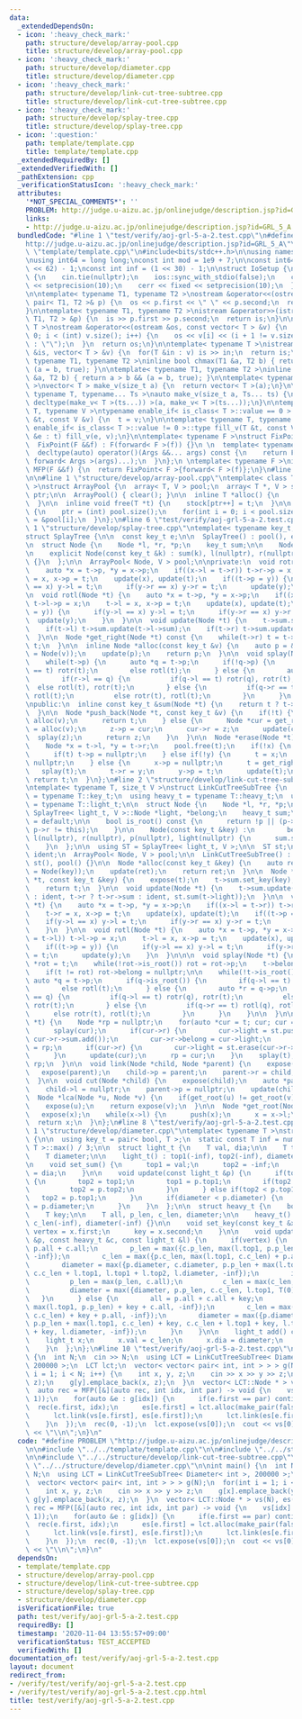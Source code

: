 ```yaml
---
data:
  _extendedDependsOn:
  - icon: ':heavy_check_mark:'
    path: structure/develop/array-pool.cpp
    title: structure/develop/array-pool.cpp
  - icon: ':heavy_check_mark:'
    path: structure/develop/diameter.cpp
    title: structure/develop/diameter.cpp
  - icon: ':heavy_check_mark:'
    path: structure/develop/link-cut-tree-subtree.cpp
    title: structure/develop/link-cut-tree-subtree.cpp
  - icon: ':heavy_check_mark:'
    path: structure/develop/splay-tree.cpp
    title: structure/develop/splay-tree.cpp
  - icon: ':question:'
    path: template/template.cpp
    title: template/template.cpp
  _extendedRequiredBy: []
  _extendedVerifiedWith: []
  _pathExtension: cpp
  _verificationStatusIcon: ':heavy_check_mark:'
  attributes:
    '*NOT_SPECIAL_COMMENTS*': ''
    PROBLEM: http://judge.u-aizu.ac.jp/onlinejudge/description.jsp?id=GRL_5_A
    links:
    - http://judge.u-aizu.ac.jp/onlinejudge/description.jsp?id=GRL_5_A
  bundledCode: "#line 1 \"test/verify/aoj-grl-5-a-2.test.cpp\"\n#define PROBLEM \"\
    http://judge.u-aizu.ac.jp/onlinejudge/description.jsp?id=GRL_5_A\"\n\n#line 1\
    \ \"template/template.cpp\"\n#include<bits/stdc++.h>\n\nusing namespace std;\n\
    \nusing int64 = long long;\nconst int mod = 1e9 + 7;\n\nconst int64 infll = (1LL\
    \ << 62) - 1;\nconst int inf = (1 << 30) - 1;\n\nstruct IoSetup {\n  IoSetup()\
    \ {\n    cin.tie(nullptr);\n    ios::sync_with_stdio(false);\n    cout << fixed\
    \ << setprecision(10);\n    cerr << fixed << setprecision(10);\n  }\n} iosetup;\n\
    \n\ntemplate< typename T1, typename T2 >\nostream &operator<<(ostream &os, const\
    \ pair< T1, T2 >& p) {\n  os << p.first << \" \" << p.second;\n  return os;\n\
    }\n\ntemplate< typename T1, typename T2 >\nistream &operator>>(istream &is, pair<\
    \ T1, T2 > &p) {\n  is >> p.first >> p.second;\n  return is;\n}\n\ntemplate< typename\
    \ T >\nostream &operator<<(ostream &os, const vector< T > &v) {\n  for(int i =\
    \ 0; i < (int) v.size(); i++) {\n    os << v[i] << (i + 1 != v.size() ? \" \"\
    \ : \"\");\n  }\n  return os;\n}\n\ntemplate< typename T >\nistream &operator>>(istream\
    \ &is, vector< T > &v) {\n  for(T &in : v) is >> in;\n  return is;\n}\n\ntemplate<\
    \ typename T1, typename T2 >\ninline bool chmax(T1 &a, T2 b) { return a < b &&\
    \ (a = b, true); }\n\ntemplate< typename T1, typename T2 >\ninline bool chmin(T1\
    \ &a, T2 b) { return a > b && (a = b, true); }\n\ntemplate< typename T = int64\
    \ >\nvector< T > make_v(size_t a) {\n  return vector< T >(a);\n}\n\ntemplate<\
    \ typename T, typename... Ts >\nauto make_v(size_t a, Ts... ts) {\n  return vector<\
    \ decltype(make_v< T >(ts...)) >(a, make_v< T >(ts...));\n}\n\ntemplate< typename\
    \ T, typename V >\ntypename enable_if< is_class< T >::value == 0 >::type fill_v(T\
    \ &t, const V &v) {\n  t = v;\n}\n\ntemplate< typename T, typename V >\ntypename\
    \ enable_if< is_class< T >::value != 0 >::type fill_v(T &t, const V &v) {\n  for(auto\
    \ &e : t) fill_v(e, v);\n}\n\ntemplate< typename F >\nstruct FixPoint : F {\n\
    \  FixPoint(F &&f) : F(forward< F >(f)) {}\n \n  template< typename... Args >\n\
    \  decltype(auto) operator()(Args &&... args) const {\n    return F::operator()(*this,\
    \ forward< Args >(args)...);\n  }\n};\n \ntemplate< typename F >\ninline decltype(auto)\
    \ MFP(F &&f) {\n  return FixPoint< F >{forward< F >(f)};\n}\n#line 4 \"test/verify/aoj-grl-5-a-2.test.cpp\"\
    \n\n#line 1 \"structure/develop/array-pool.cpp\"\ntemplate< class T, size_t V\
    \ >\nstruct ArrayPool {\n  array< T, V > pool;\n  array< T *, V > stock;\n  int\
    \ ptr;\n\n  ArrayPool() { clear(); }\n\n  inline T *alloc() {\n    return stock[--ptr];\n\
    \  }\n\n  inline void free(T *t) {\n    stock[ptr++] = t;\n  }\n\n  void clear()\
    \ {\n    ptr = (int) pool.size();\n    for(int i = 0; i < pool.size(); i++) stock[i]\
    \ = &pool[i];\n  }\n};\n#line 6 \"test/verify/aoj-grl-5-a-2.test.cpp\"\n\n#line\
    \ 1 \"structure/develop/splay-tree.cpp\"\ntemplate< typename key_t, size_t V >\n\
    struct SplayTree {\n\n  const key_t e;\n\n  SplayTree() : pool(), e(key_t()) {}\n\
    \n  struct Node {\n    Node *l, *r, *p;\n    key_t sum;\n\n    Node() = default;\n\
    \n    explicit Node(const key_t &k) : sum(k), l(nullptr), r(nullptr), p(nullptr)\
    \ {}\n  };\n\n  ArrayPool< Node, V > pool;\n\nprivate:\n  void rotr(Node *t) {\n\
    \    auto *x = t->p, *y = x->p;\n    if((x->l = t->r)) t->r->p = x;\n    t->r\
    \ = x, x->p = t;\n    update(x), update(t);\n    if((t->p = y)) {\n      if(y->l\
    \ == x) y->l = t;\n      if(y->r == x) y->r = t;\n      update(y);\n    }\n  }\n\
    \n  void rotl(Node *t) {\n    auto *x = t->p, *y = x->p;\n    if((x->r = t->l))\
    \ t->l->p = x;\n    t->l = x, x->p = t;\n    update(x), update(t);\n    if((t->p\
    \ = y)) {\n      if(y->l == x) y->l = t;\n      if(y->r == x) y->r = t;\n    \
    \  update(y);\n    }\n  }\n\n  void update(Node *t) {\n    t->sum.set_sum();\n\
    \    if(t->l) t->sum.update(t->l->sum);\n    if(t->r) t->sum.update(t->r->sum);\n\
    \  }\n\n  Node *get_right(Node *t) const {\n    while(t->r) t = t->r;\n    return\
    \ t;\n  }\n\n  inline Node *alloc(const key_t &v) {\n    auto p = &(*pool.alloc()\
    \ = Node(v));\n    update(p);\n    return p;\n  }\n\n  void splay(Node *t) {\n\
    \    while(t->p) {\n      auto *q = t->p;\n      if(!q->p) {\n        if(q->l\
    \ == t) rotr(t);\n        else rotl(t);\n      } else {\n        auto *r = q->p;\n\
    \        if(r->l == q) {\n          if(q->l == t) rotr(q), rotr(t);\n        \
    \  else rotl(t), rotr(t);\n        } else {\n          if(q->r == t) rotl(q),\
    \ rotl(t);\n          else rotr(t), rotl(t);\n        }\n      }\n    }\n  }\n\
    \npublic:\n  inline const key_t &sum(Node *t) {\n    return t ? t->sum : e;\n\
    \  }\n\n  Node *push_back(Node *t, const key_t &v) {\n    if(!t) {\n      t =\
    \ alloc(v);\n      return t;\n    } else {\n      Node *cur = get_right(t), *z\
    \ = alloc(v);\n      z->p = cur;\n      cur->r = z;\n      update(cur);\n    \
    \  splay(z);\n      return z;\n    }\n  }\n\n  Node *erase(Node *t) {\n    splay(t);\n\
    \    Node *x = t->l, *y = t->r;\n    pool.free(t);\n    if(!x) {\n      t = y;\n\
    \      if(t) t->p = nullptr;\n    } else if(!y) {\n      t = x;\n      t->p =\
    \ nullptr;\n    } else {\n      x->p = nullptr;\n      t = get_right(x);\n   \
    \   splay(t);\n      t->r = y;\n      y->p = t;\n      update(t);\n    }\n   \
    \ return t;\n  }\n};\n#line 2 \"structure/develop/link-cut-tree-subtree.cpp\"\n\
    \ntemplate< typename T, size_t V >\nstruct LinkCutTreeSubTree {\n  using key_t\
    \ = typename T::key_t;\n  using heavy_t = typename T::heavy_t;\n  using light_t\
    \ = typename T::light_t;\n\n  struct Node {\n    Node *l, *r, *p;\n\n    typename\
    \ SplayTree< light_t, V >::Node *light, *belong;\n    heavy_t sum;\n\n    Node()\
    \ = default;\n\n    bool is_root() const {\n      return !p || (p->l != this &&\
    \ p->r != this);\n    }\n\n    Node(const key_t &key) :\n        belong(nullptr),\
    \ l(nullptr), r(nullptr), p(nullptr), light(nullptr) {\n      sum.set_key(key);\n\
    \    }\n  };\n\n  using ST = SplayTree< light_t, V >;\n\n  ST st;\n  const heavy_t\
    \ ident;\n  ArrayPool< Node, V > pool;\n\n  LinkCutTreeSubTree() : ident(heavy_t()),\
    \ st(), pool() {}\n\n  Node *alloc(const key_t &key) {\n    auto ret = &(*pool.alloc()\
    \ = Node(key));\n    update(ret);\n    return ret;\n  }\n\n  Node *set_key(Node\
    \ *t, const key_t &key) {\n    expose(t);\n    t->sum.set_key(key);\n    update(t);\n\
    \    return t;\n  }\n\n  void update(Node *t) {\n    t->sum.update(t->l ? t->l->sum\
    \ : ident, t->r ? t->r->sum : ident, st.sum(t->light));\n  }\n\n  void rotr(Node\
    \ *t) {\n    auto *x = t->p, *y = x->p;\n    if((x->l = t->r)) t->r->p = x;\n\
    \    t->r = x, x->p = t;\n    update(x), update(t);\n    if((t->p = y)) {\n  \
    \    if(y->l == x) y->l = t;\n      if(y->r == x) y->r = t;\n      update(y);\n\
    \    }\n  }\n\n  void rotl(Node *t) {\n    auto *x = t->p, *y = x->p;\n    if((x->r\
    \ = t->l)) t->l->p = x;\n    t->l = x, x->p = t;\n    update(x), update(t);\n\
    \    if((t->p = y)) {\n      if(y->l == x) y->l = t;\n      if(y->r == x) y->r\
    \ = t;\n      update(y);\n    }\n  }\n\n\n  void splay(Node *t) {\n\n    Node\
    \ *rot = t;\n    while(!rot->is_root()) rot = rot->p;\n    t->belong = rot->belong;\n\
    \    if(t != rot) rot->belong = nullptr;\n\n    while(!t->is_root()) {\n     \
    \ auto *q = t->p;\n      if(q->is_root()) {\n        if(q->l == t) rotr(t);\n\
    \        else rotl(t);\n      } else {\n        auto *r = q->p;\n        if(r->l\
    \ == q) {\n          if(q->l == t) rotr(q), rotr(t);\n          else rotl(t),\
    \ rotr(t);\n        } else {\n          if(q->r == t) rotl(q), rotl(t);\n    \
    \      else rotr(t), rotl(t);\n        }\n      }\n    }\n\n  }\n\n\n  Node *expose(Node\
    \ *t) {\n    Node *rp = nullptr;\n    for(auto *cur = t; cur; cur = cur->p) {\n\
    \      splay(cur);\n      if(cur->r) {\n        cur->light = st.push_back(cur->light,\
    \ cur->r->sum.add());\n        cur->r->belong = cur->light;\n      }\n      cur->r\
    \ = rp;\n      if(cur->r) {\n        cur->light = st.erase(cur->r->belong);\n\
    \      }\n      update(cur);\n      rp = cur;\n    }\n    splay(t);\n    return\
    \ rp;\n  }\n\n  void link(Node *child, Node *parent) {\n    expose(child);\n \
    \   expose(parent);\n    child->p = parent;\n    parent->r = child;\n    update(parent);\n\
    \  }\n\n  void cut(Node *child) {\n    expose(child);\n    auto *parent = child->l;\n\
    \    child->l = nullptr;\n    parent->p = nullptr;\n    update(child);\n  }\n\n\
    \  Node *lca(Node *u, Node *v) {\n    if(get_root(u) != get_root(v)) return nullptr;\n\
    \    expose(u);\n    return expose(v);\n  }\n\n  Node *get_root(Node *x) {\n \
    \   expose(x);\n    while(x->l) {\n      push(x);\n      x = x->l;\n    }\n  \
    \  return x;\n  }\n};\n#line 8 \"test/verify/aoj-grl-5-a-2.test.cpp\"\n\n#line\
    \ 1 \"structure/develop/diameter.cpp\"\ntemplate< typename T >\nstruct Diameter\
    \ {\n\n  using key_t = pair< bool, T >;\n  static const T inf = numeric_limits<\
    \ T >::max() / 3;\n\n  struct light_t {\n    T val, dia;\n\n    T top1, top2;\n\
    \    T diameter;\n\n    light_t() : top1(-inf), top2(-inf), diameter(-inf) {}\n\
    \n    void set_sum() {\n      top1 = val;\n      top2 = -inf;\n      diameter\
    \ = dia;\n    }\n\n    void update(const light_t &p) {\n      if(top1 < p.top1)\
    \ {\n        top2 = top1;\n        top1 = p.top1;\n        if(top2 < p.top2) {\n\
    \          top2 = p.top2;\n        }\n      } else if(top2 < p.top1) {\n     \
    \   top2 = p.top1;\n      }\n      if(diameter < p.diameter) {\n        diameter\
    \ = p.diameter;\n      }\n    }\n  };\n\n  struct heavy_t {\n    bool vertex;\n\
    \    T key;\n\n    T all, p_len, c_len, diameter;\n\n    heavy_t() : all(0), p_len(-inf),\
    \ c_len(-inf), diameter(-inf) {}\n\n    void set_key(const key_t &x) {\n     \
    \ vertex = x.first;\n      key = x.second;\n    }\n\n    void update(const heavy_t\
    \ &p, const heavy_t &c, const light_t &l) {\n      if(vertex) {\n        all =\
    \ p.all + c.all;\n        p_len = max({c.p_len, max(l.top1, p.p_len) + c.all,\
    \ -inf});\n        c_len = max({p.c_len, max(l.top1, c.c_len) + p.all, -inf});\n\
    \        diameter = max({p.diameter, c.diameter, p.p_len + max(l.top1, c.c_len),\
    \ c.c_len + l.top1, l.top1 + l.top2, l.diameter, -inf});\n        if(key) {\n\
    \          p_len = max(p_len, c.all);\n          c_len = max(c_len, p.all);\n\
    \          diameter = max({diameter, p.p_len, c.c_len, l.top1, T(0)});\n     \
    \   }\n      } else {\n        all = p.all + c.all + key;\n        p_len = max({c.p_len,\
    \ max(l.top1, p.p_len) + key + c.all, -inf});\n        c_len = max({p.c_len, max(l.top1,\
    \ c.c_len) + key + p.all, -inf});\n        diameter = max({p.diameter, c.diameter,\
    \ p.p_len + max(l.top1, c.c_len) + key, c.c_len + l.top1 + key, l.top1 + l.top2\
    \ + key, l.diameter, -inf});\n      }\n    }\n\n    light_t add() const {\n  \
    \    light_t x;\n      x.val = c_len;\n      x.dia = diameter;\n      return x;\n\
    \    }\n  };\n};\n#line 10 \"test/verify/aoj-grl-5-a-2.test.cpp\"\n\nint main()\
    \ {\n  int N;\n  cin >> N;\n  using LCT = LinkCutTreeSubTree< Diameter< int >,\
    \ 200000 >;\n  LCT lct;\n  vector< vector< pair< int, int > > > g(N);\n  for(int\
    \ i = 1; i < N; i++) {\n    int x, y, z;\n    cin >> x >> y >> z;\n    g[x].emplace_back(y,\
    \ z);\n    g[y].emplace_back(x, z);\n  }\n  vector< LCT::Node * > vs(N), es(N);\n\
    \  auto rec = MFP([&](auto rec, int idx, int par) -> void {\n    vs[idx] = lct.alloc(make_pair(true,\
    \ 1));\n    for(auto &e : g[idx]) {\n      if(e.first == par) continue;\n    \
    \  rec(e.first, idx);\n      es[e.first] = lct.alloc(make_pair(false, e.second));\n\
    \      lct.link(vs[e.first], es[e.first]);\n      lct.link(es[e.first], vs[idx]);\n\
    \    }\n  });\n  rec(0, -1);\n  lct.expose(vs[0]);\n  cout << vs[0]->sum.diameter\
    \ << \"\\n\";\n}\n"
  code: "#define PROBLEM \"http://judge.u-aizu.ac.jp/onlinejudge/description.jsp?id=GRL_5_A\"\
    \n\n#include \"../../template/template.cpp\"\n\n#include \"../../structure/develop/array-pool.cpp\"\
    \n\n#include \"../../structure/develop/link-cut-tree-subtree.cpp\"\n\n#include\
    \ \"../../structure/develop/diameter.cpp\"\n\nint main() {\n  int N;\n  cin >>\
    \ N;\n  using LCT = LinkCutTreeSubTree< Diameter< int >, 200000 >;\n  LCT lct;\n\
    \  vector< vector< pair< int, int > > > g(N);\n  for(int i = 1; i < N; i++) {\n\
    \    int x, y, z;\n    cin >> x >> y >> z;\n    g[x].emplace_back(y, z);\n   \
    \ g[y].emplace_back(x, z);\n  }\n  vector< LCT::Node * > vs(N), es(N);\n  auto\
    \ rec = MFP([&](auto rec, int idx, int par) -> void {\n    vs[idx] = lct.alloc(make_pair(true,\
    \ 1));\n    for(auto &e : g[idx]) {\n      if(e.first == par) continue;\n    \
    \  rec(e.first, idx);\n      es[e.first] = lct.alloc(make_pair(false, e.second));\n\
    \      lct.link(vs[e.first], es[e.first]);\n      lct.link(es[e.first], vs[idx]);\n\
    \    }\n  });\n  rec(0, -1);\n  lct.expose(vs[0]);\n  cout << vs[0]->sum.diameter\
    \ << \"\\n\";\n}\n"
  dependsOn:
  - template/template.cpp
  - structure/develop/array-pool.cpp
  - structure/develop/link-cut-tree-subtree.cpp
  - structure/develop/splay-tree.cpp
  - structure/develop/diameter.cpp
  isVerificationFile: true
  path: test/verify/aoj-grl-5-a-2.test.cpp
  requiredBy: []
  timestamp: '2020-11-04 13:55:57+09:00'
  verificationStatus: TEST_ACCEPTED
  verifiedWith: []
documentation_of: test/verify/aoj-grl-5-a-2.test.cpp
layout: document
redirect_from:
- /verify/test/verify/aoj-grl-5-a-2.test.cpp
- /verify/test/verify/aoj-grl-5-a-2.test.cpp.html
title: test/verify/aoj-grl-5-a-2.test.cpp
---
```

